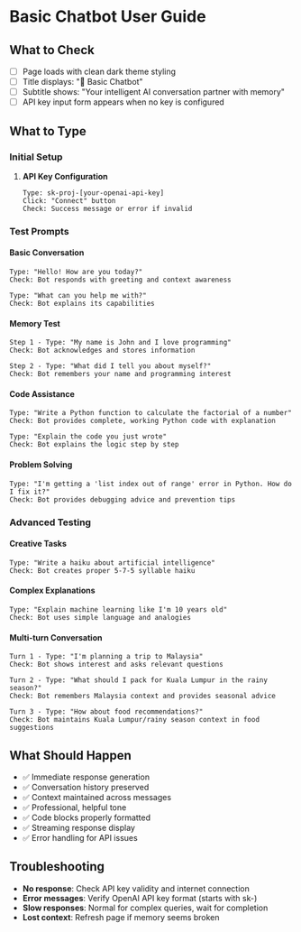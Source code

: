 # Basic Chatbot User Guide

## What to Check
- [ ] Page loads with clean dark theme styling
- [ ] Title displays: "🚀 Basic Chatbot"
- [ ] Subtitle shows: "Your intelligent AI conversation partner with memory"
- [ ] API key input form appears when no key is configured

## What to Type

### Initial Setup
1. **API Key Configuration**
   ```
   Type: sk-proj-[your-openai-api-key]
   Click: "Connect" button
   Check: Success message or error if invalid
   ```

### Test Prompts

#### Basic Conversation
```
Type: "Hello! How are you today?"
Check: Bot responds with greeting and context awareness
```

```
Type: "What can you help me with?"
Check: Bot explains its capabilities
```

#### Memory Test
```
Step 1 - Type: "My name is John and I love programming"
Check: Bot acknowledges and stores information

Step 2 - Type: "What did I tell you about myself?"
Check: Bot remembers your name and programming interest
```

#### Code Assistance
```
Type: "Write a Python function to calculate the factorial of a number"
Check: Bot provides complete, working Python code with explanation
```

```
Type: "Explain the code you just wrote"
Check: Bot explains the logic step by step
```

#### Problem Solving
```
Type: "I'm getting a 'list index out of range' error in Python. How do I fix it?"
Check: Bot provides debugging advice and prevention tips
```

### Advanced Testing

#### Creative Tasks
```
Type: "Write a haiku about artificial intelligence"
Check: Bot creates proper 5-7-5 syllable haiku
```

#### Complex Explanations
```
Type: "Explain machine learning like I'm 10 years old"
Check: Bot uses simple language and analogies
```

#### Multi-turn Conversation
```
Turn 1 - Type: "I'm planning a trip to Malaysia"
Check: Bot shows interest and asks relevant questions

Turn 2 - Type: "What should I pack for Kuala Lumpur in the rainy season?"
Check: Bot remembers Malaysia context and provides seasonal advice

Turn 3 - Type: "How about food recommendations?"
Check: Bot maintains Kuala Lumpur/rainy season context in food suggestions
```

## What Should Happen
- ✅ Immediate response generation
- ✅ Conversation history preserved
- ✅ Context maintained across messages
- ✅ Professional, helpful tone
- ✅ Code blocks properly formatted
- ✅ Streaming response display
- ✅ Error handling for API issues

## Troubleshooting
- **No response**: Check API key validity and internet connection
- **Error messages**: Verify OpenAI API key format (starts with sk-)
- **Slow responses**: Normal for complex queries, wait for completion
- **Lost context**: Refresh page if memory seems broken